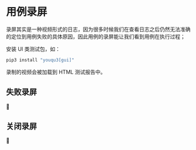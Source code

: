 # 用例录屏

录屏其实是一种视频形式的日志，因为很多时候我们在查看日志之后仍然无法准确的定位到用例失败的具体原因，因此用例的录屏能让我们看到用例在执行过程；

 安装 UI 类测试包，如：

```bash
pip3 install "youqu3[gui]"
```

录制的视频会被加载到 HTML 测试报告中。

## 失败录屏
🚧

## 关闭录屏
🚧